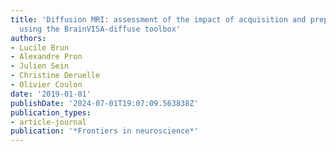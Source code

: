```yaml
---
title: 'Diffusion MRI: assessment of the impact of acquisition and preprocessing methods
  using the BrainVISA-diffuse toolbox'
authors:
- Lucile Brun
- Alexandre Pron
- Julien Sein
- Christine Deruelle
- Olivier Coulon
date: '2019-01-01'
publishDate: '2024-07-01T19:07:09.563838Z'
publication_types:
- article-journal
publication: '*Frontiers in neuroscience*'
---
```

